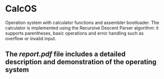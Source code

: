# CalcOS
Operation system with calculator functions and assembler bootloader. 
The calculator is implemented using the Recursive Descent Parser algorithm: it supports parentheses, basic operations and error handling such as overflow or invalid input.

## The *report.pdf* file includes a detailed description and demonstration of the operating system

